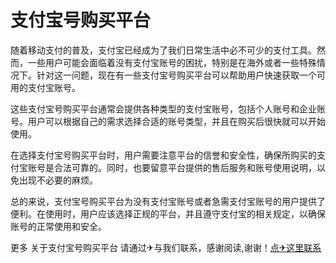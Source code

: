 # 支付宝号购买平台

随着移动支付的普及，支付宝已经成为了我们日常生活中必不可少的支付工具。然而，一些用户可能会面临着没有支付宝账号的困扰，特别是在海外或者一些特殊情况下。针对这一问题，现在有一些支付宝号购买平台可以帮助用户快速获取一个可用的支付宝账号。

这些支付宝号购买平台通常会提供各种类型的支付宝账号，包括个人账号和企业账号。用户可以根据自己的需求选择合适的账号类型，并且在购买后很快就可以开始使用。

在选择支付宝号购买平台时，用户需要注意平台的信誉和安全性，确保所购买的支付宝账号是合法可靠的。同时，也要留意平台提供的售后服务和账号使用说明，以免出现不必要的麻烦。

总的来说，支付宝号购买平台为没有支付宝账号或者急需支付宝账号的用户提供了便利。在使用时，用户应该选择正规的平台，并且遵守支付宝的相关规定，以确保账号的正常使用和安全。

更多 关于支付宝号购买平台 请通过✈与我们联系，感谢阅读,谢谢！[点✈这里联系](https://abc.k02.cc)